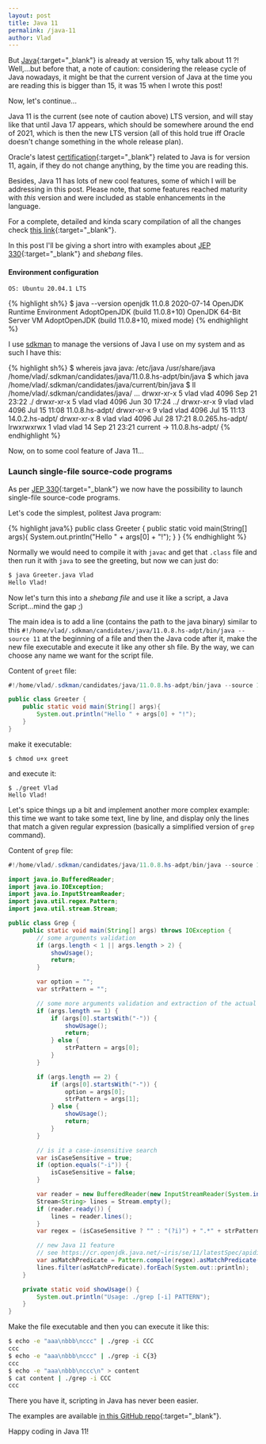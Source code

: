 ```yaml
---
layout: post
title: Java 11
permalink: /java-11
author: Vlad
---
```

But [Java]{:target="_blank"} is already at version 15, why talk about 11 ?! Well,...but before that, a note of caution:
considering the release cycle of Java nowadays, it might be that the current version of Java at the time you are reading this 
is bigger than 15, it was 15 when I wrote this post!

Now, let's continue...

Java 11 is the current (see note of caution above) LTS version, and will stay like that until Java 17 appears, which should be
somewhere around the end of 2021, which is then the new LTS version (all of this hold true iff Oracle doesn't change something in the whole release plan).

Oracle's latest [certification]{:target="_blank"} related to Java is for version 11, again, if they do not change anything, by the time you are reading this.

Besides, Java 11 has lots of new cool features, some of which I will be addressing in this post. Please note, that some features reached maturity with _this_ version and were included as stable enhancements in the language.

For a complete, detailed and kinda scary compilation of all the changes check [this link][changes]{:target="_blank"}.

In this post I'll be giving a short intro with examples about [JEP 330][jep330]{:target="_blank"} and _shebang_ files.

#### Environment configuration

```
OS: Ubuntu 20.04.1 LTS
```

{% highlight sh%}
$ java --version
openjdk 11.0.8 2020-07-14
OpenJDK Runtime Environment AdoptOpenJDK (build 11.0.8+10)
OpenJDK 64-Bit Server VM AdoptOpenJDK (build 11.0.8+10, mixed mode)
{% endhighlight %}

I use [sdkman] to manage the versions of Java I use on my system and as such I have this:

{% highlight sh%}
$ whereis java
java: /etc/java /usr/share/java /home/vlad/.sdkman/candidates/java/11.0.8.hs-adpt/bin/java
$ which java
/home/vlad/.sdkman/candidates/java/current/bin/java
$ ll /home/vlad/.sdkman/candidates/java/
...
drwxr-xr-x 5 vlad vlad 4096 Sep 21 23:22 ./
drwxr-xr-x 5 vlad vlad 4096 Jun 30 17:24 ../
drwxr-xr-x 9 vlad vlad 4096 Jul 15 11:08 11.0.8.hs-adpt/
drwxr-xr-x 9 vlad vlad 4096 Jul 15 11:13 14.0.2.hs-adpt/
drwxr-xr-x 8 vlad vlad 4096 Jul 28 17:21 8.0.265.hs-adpt/
lrwxrwxrwx 1 vlad vlad   14 Sep 21 23:21 current -> 11.0.8.hs-adpt/
{% endhighlight %}

Now, on to some cool feature of Java 11...

### Launch single-file source-code programs

As per [JEP 330][jep330]{:target="_blank"} we now have the possibility to launch single-file source-code programs.

Let's code the simplest, politest Java program:

{% highlight java%}
public class Greeter {
    public static void main(String[] args){
        System.out.println("Hello " + args[0] + "!");
    }
}
{% endhighlight %}

Normally we would need to compile it with `javac` and get that `.class` file and then run it with `java` to see the greeting,
but now we can just do:

```sh
$ java Greeter.java Vlad
Hello Vlad!
```

Now let's turn this into a _shebang file_ and use it like a script, a Java Script...mind the gap ;)

The main idea is to add a line (contains the path to the java binary) similar to this `#!/home/vlad/.sdkman/candidates/java/11.0.8.hs-adpt/bin/java --source 11` 
at the beginning of a file and then the Java code after it, make the new file executable and execute it like any other sh file. 
By the way, we can choose any name we want for the script file.

Content of `greet` file:
```java
#!/home/vlad/.sdkman/candidates/java/11.0.8.hs-adpt/bin/java --source 11

public class Greeter {
    public static void main(String[] args){
        System.out.println("Hello " + args[0] + "!");
    }
}
```
make it executable:
```
$ chmod u+x greet
```
and execute it:
```
$ ./greet Vlad
Hello Vlad!
```

Let's spice things up a bit and implement another more complex example: this time we want to take some text, line by line, 
and display only the lines that match a given regular expression (basically a simplified version of `grep` command).

Content of `grep` file:
```java
#!/home/vlad/.sdkman/candidates/java/11.0.8.hs-adpt/bin/java --source 11

import java.io.BufferedReader;
import java.io.IOException;
import java.io.InputStreamReader;
import java.util.regex.Pattern;
import java.util.stream.Stream;

public class Grep {
    public static void main(String[] args) throws IOException {
        // some arguments validation
        if (args.length < 1 || args.length > 2) {
            showUsage();
            return;
        }

        var option = "";
        var strPattern = "";

        // some more arguments validation and extraction of the actual arguments
        if (args.length == 1) {
            if (args[0].startsWith("-")) {
                showUsage();
                return;
            } else {
                strPattern = args[0];
            }
        }

        if (args.length == 2) {
            if (args[0].startsWith("-")) {
                option = args[0];
                strPattern = args[1];
            } else {
                showUsage();
                return;
            }
        }

        // is it a case-insensitive search
        var isCaseSensitive = true;
        if (option.equals("-i")) {
            isCaseSensitive = false;
        }

        var reader = new BufferedReader(new InputStreamReader(System.in));
        Stream<String> lines = Stream.empty();
        if (reader.ready()) {
            lines = reader.lines();
        }
        var regex = (isCaseSensitive ? "" : "(?i)") + ".*" + strPattern + ".*";

        // new Java 11 feature
        // see https://cr.openjdk.java.net/~iris/se/11/latestSpec/apidiffs/java/util/regex/Pattern.html
        var asMatchPredicate = Pattern.compile(regex).asMatchPredicate();
        lines.filter(asMatchPredicate).forEach(System.out::println);
    }

    private static void showUsage() {
        System.out.println("Usage: ./grep [-i] PATTERN");
    }
}
```
Make the file executable and then you can execute it like this:
```sh
$ echo -e "aaa\nbbb\nccc" | ./grep -i CCC
ccc
$ echo -e "aaa\nbbb\nccc" | ./grep -i C{3}
ccc
$ echo -e "aaa\nbbb\nccc\n" > content
$ cat content | ./grep -i CCC
ccc
```

There you have it, scripting in Java has never been easier.

The examples are available [in this GitHub repo][repo]{:target="_blank"}.

Happy coding in Java 11!

[Java]:https://www.oracle.com/java/technologies/javase-downloads.html
[certification]:https://education.oracle.com/java-se-11-developer/pexam_1Z0-819
[changes]:https://cr.openjdk.java.net/~iris/se/11/latestSpec/apidiffs/overview-summary.html
[jep330]:https://openjdk.java.net/jeps/330
[sdkman]:https://sdkman.io/
[repo]:https://github.com/vladflore/java11